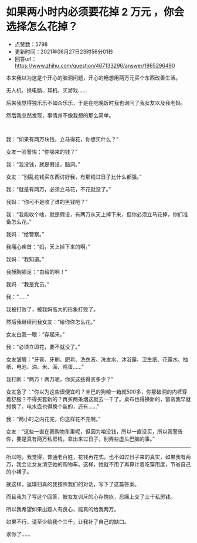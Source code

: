 # 如果两小时内必须要花掉 2 万元 ，你会选择怎么花掉？
- 点赞数：5798
- 更新时间：2021年06月27日23时56分01秒
- 回答url：https://www.zhihu.com/question/467133296/answer/1965296490
<body>
 <p data-pid="bPgOL6MP">本来我以为这是个开心的脑洞问题，开心的畅想用两万元买个东西改善生活。</p>
 <p data-pid="gKUot_0p">无人机、换电脑、耳机、买游戏……</p>
 <p data-pid="cfAe2Lpf">后来我觉得独乐乐不如众乐乐，于是在吃晚饭时我也询问了我女友以及我老妈。</p>
 <p data-pid="F4JrpErQ">然后我忽然发现，事情并不像我想的那么简单。</p>
 <p class="ztext-empty-paragraph"><br></p>
 <p data-pid="rg5TDEhs">我：“如果有两万块钱，立马得花，你想买什么？”</p>
 <p data-pid="ewqXxhEG">女友一脸警惕：“你哪来的钱？”</p>
 <p data-pid="mBC6asBJ">我：“我没钱，就是假设，脑洞。”</p>
 <p data-pid="lDejt3NB">女友：“别乱花钱买东西讨好我，有那钱过日子比什么都强。”</p>
 <p data-pid="Lcz7pEdF">我：“就是有两万，必须立马花，不花就没了。”</p>
 <p data-pid="ssBZuXXB">我妈：“你可不是收了谁的黑钱吧？”</p>
 <p data-pid="LG9DMKM8">我：“我能收个啥，就是假设，有两万从天上掉下来，但你必须立马花掉，你们准备怎么花。”</p>
 <p data-pid="QWfP_5rO">我妈：“给警察。”</p>
 <p data-pid="WX6lCa76">我痛心疾首：“妈，天上掉下来的啊。”</p>
 <p data-pid="1J0RZcr7">我妈：“我知道。”</p>
 <p data-pid="k0LcZ88O">我捶胸顿足：“白给的啊！”</p>
 <p data-pid="kkvghhyR">我妈：“我是党员。”</p>
 <p data-pid="ncT4-OaC">我：“……”</p>
 <p data-pid="KTjV6cU5">我被打败了，被我妈高大的形象打败了。</p>
 <p data-pid="B8PMsCnR">然后我继续问我女友：“给你你怎么花。”</p>
 <p data-pid="2g4yY8Mn">女友白我一眼：“存起来。”</p>
 <p data-pid="A7nOg_rI">我：“必须立即花，要不就没了。”</p>
 <p data-pid="PvG8ijF6">女友皱眉：“牙膏、牙刷、肥皂、洗衣液、洗发水、沐浴露、卫生纸、花露水、抽纸、电池、油、米、面、鸡蛋……”</p>
 <p data-pid="m_u6d3RO">我打断：“两万！两万呢，你买这些得买多少？”</p>
 <p data-pid="oj7biV1I">女友急了：“你以为这些很便宜吗？辛巴的狗粮一箱就500多，你那破洞的内裤穿着舒服？不得买套新的？再买两条烟这就去一千了。桌布也得换新的，窗帘我早就想换了，电水壶也得换个新的，还有……”</p>
 <p data-pid="u9Iwm5cU">我：“两小时之内花完，你这样花不完啊。”</p>
 <p data-pid="vuGhaIKR">女友：“这些一直在我购物车里呢，但因为咱没钱，所以一直没买，所以我警告你，要是真有两万私房钱，拿出来过日子，别弄些虚头巴脑的事。”</p>
 <hr>
 <p data-pid="B48GTed3">所以吧，我觉得，普通老百姓，花钱再花式，也不如过日子来的真实，如果我有两万，我会让女友清空她的购物车。这样，她就不用了再算计着吃穿用度，节省自己的小裙子。</p>
 <p data-pid="pcWgVQM-">就这样，返璞归真的我按照我们的对话，写下了这篇答案。</p>
 <p data-pid="dGlVwPhs">而且我为了写这个回答，被女友训斥的心存愧疚，忍痛上交了三千私房钱。</p>
 <p data-pid="Uutg-vlu">所以我希望如果出题人有良心，能真的给我两万。</p>
 <p data-pid="yqskAI7X">如果不行，请至少给我个三千，让我补了自己的缺口。</p>
 <p data-pid="2cd1IRmG">求你了……</p>
</body>